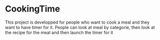 # CookingTime
This project is developped for people who want to cook a meal and they want to have timer for it.
People can look at meal by categorie, then look at the recipe for the meal and then launch the timer for it
